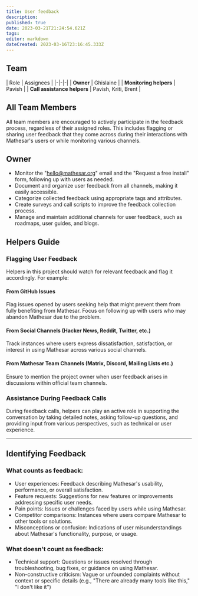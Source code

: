 ```yaml
---
title: User feedback
description: 
published: true
date: 2023-03-21T21:24:54.621Z
tags: 
editor: markdown
dateCreated: 2023-03-16T23:16:45.333Z
---
```


## Team

| Role | Assignees |
|-|-|-|
| **Owner** | Ghislaine |
| **Monitoring helpers** | Pavish |
| **Call assistance helpers** | Pavish, Kriti, Brent |

## All Team Members
All team members are encouraged to actively participate in the feedback process, regardless of their assigned roles. This includes flagging or sharing user feedback that they come across during their interactions with Mathesar's users or while monitoring various channels.

## Owner

- Monitor the "hello@mathesar.org" email and the "Request a free install" form, following up with users as needed.
- Document and organize user feedback from all channels, making it easily accessible.
- Categorize collected feedback using appropriate tags and attributes.
- Create surveys and call scripts to improve the feedback collection process.
- Manage and maintain additional channels for user feedback, such as roadmaps, user guides, and blogs.

## Helpers Guide

### Flagging User Feedback
Helpers in this project should watch for relevant feedback and flag it accordingly. For example:

#### From GitHub Issues
Flag issues opened by users seeking help that might prevent them from fully benefiting from Mathesar. Focus on following up with users who may abandon Mathesar due to the problem.

#### From Social Channels (Hacker News, Reddit, Twitter, etc.)
Track instances where users express dissatisfaction, satisfaction, or interest in using Mathesar across various social channels.

#### From Mathesar Team Channels (Matrix, Discord, Mailing Lists etc.)
Ensure to mention the project owner when user feedback arises in discussions within official team channels.

### Assistance During Feedback Calls

During feedback calls, helpers can play an active role in supporting the conversation by taking detailed notes, asking follow-up questions, and providing input from various perspectives, such as technical or user experience. 

--- 

## Identifying Feedback

### What counts as feedback:
- User experiences: Feedback describing Mathesar's usability, performance, or overall satisfaction.
- Feature requests: Suggestions for new features or improvements addressing specific user needs.
- Pain points: Issues or challenges faced by users while using Mathesar.
- Competitor comparisons: Instances where users compare Mathesar to other tools or solutions.
- Misconceptions or confusion: Indications of user misunderstandings about Mathesar's functionality, purpose, or usage.

### What doesn't count as feedback:
- Technical support: Questions or issues resolved through troubleshooting, bug fixes, or guidance on using Mathesar.
- Non-constructive criticism: Vague or unfounded complaints without context or specific details (e.g., "There are already many tools like this," "I don't like it")

